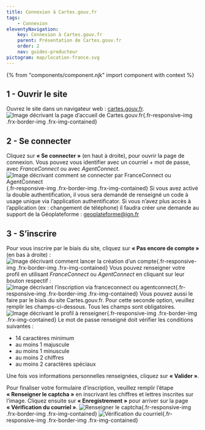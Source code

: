 ```yaml
---
title: Connexion à Cartes.gouv.fr
tags:
    - Connexion
eleventyNavigation:
    key: Connexion à Cartes.gouv.fr
    parent: Présentation de Cartes.gouv.fr
    order: 2
    nav: guides-producteur
pictogram: map/location-france.svg
---
```


{% from "components/component.njk" import component with context %}

## 1 - Ouvrir le site

Ouvrez le site dans un navigateur web : <a href="https://cartes.gouv.fr" target="_blank" rel="noopener noreferrer" title="cartes.gouv.fr - ouvre une nouvelle fenêtre">cartes.gouv.fr</a>.
![Image décrivant la page d’accueil de Cartes.gouv.fr](/img/guides-producteur/presentation/connexion-inscription/01_accueil.png){.fr-responsive-img .frx-border-img .frx-img-contained}

## 2 - Se connecter

Cliquez sur **« Se connecter »** (en haut à droite), pour ouvrir la page de connexion. Vous pouvez vous identifier avec un courriel + mot de passe, avec _FranceConnect_ ou avec _AgentConnect_.
![Image décrivant comment se connecter par FranceConnect ou AgentConnect](/img/guides-producteur/presentation/connexion-inscription/02_connexion-franceconnect.png){.fr-responsive-img .frx-border-img .frx-img-contained}
Si vous avez activé la double authentification, il vous sera demandé de renseigné un code à usage unique via l’application authentificator. Si vous n’avez plus accès à l’application (ex : changement de téléphone) il faudra créer une demande au support de la Géoplateforme : [geoplateforme@ign.fr](mailto:geoplateforme@ign.fr)

## 3 - S’inscrire

Pour vous inscrire par le biais du site, cliquez sur **« Pas encore de compte »** (en bas à droite) :
![Image décrivant comment lancer la création d’un compte](/img/guides-producteur/presentation/connexion-inscription/03_inscription.png){.fr-responsive-img .frx-border-img .frx-img-contained}
Vous pouvez renseigner votre profil en utilisant _FranceConnect_ ou _AgentConnect_ en cliquant sur leur bouton respectif :
![Image décrivant l’inscription via franceconnect ou agentconnect](/img/guides-producteur/presentation/connexion-inscription/04_inscription-franceconnect.png){.fr-responsive-img .frx-border-img .frx-img-contained}
Vous pouvez aussi le faire par le biais du site Cartes.gouv.fr. Pour cette seconde option, veuillez remplir les champs-ci-dessous. Tous les champs sont obligatoires.
![Image décrivant le profil à renseigner](/img/guides-producteur/presentation/connexion-inscription/05_inscription-remplissage-profil.png){.fr-responsive-img .frx-border-img .frx-img-contained}
Le mot de passe renseigné doit vérifier les conditions suivantes :

- 14 caractères minimum
- au moins 1 majuscule
- au moins 1 minuscule
- au moins 2 chiffres
- au moins 2 caractères spéciaux

Une fois vos informations personnelles renseignées, cliquez sur **« Valider »**.

Pour finaliser votre formulaire d’inscription, veuillez remplir l’étape **« Renseigner le captcha »** en inscrivant les chiffres et lettres inscrites sur l’image. Cliquez ensuite sur **« Enregistrement »** pour arriver sur la page **« Vérification du courriel »**.
![Renseigner le captcha](/img/guides-producteur/presentation/connexion-inscription/06_inscription-captcha.png){.fr-responsive-img .frx-border-img .frx-img-contained}
![Vérification du courriel](/img/guides-producteur/presentation/connexion-inscription/07_inscription-verification-courriel.png){.fr-responsive-img .frx-border-img .frx-img-contained}
